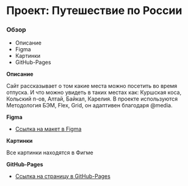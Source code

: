 # Проект: Путешествие по России

### Обзор
* Описание
* Figma
* Картинки
* GitHub-Pages


**Описание**

Сайт рассказывает о том какие места можно посетить во время отпуска. 
И что можно увидеть в таких местах как: Куршская коса, Кольский п-ов, Алтай, Байкал, Карелия.
В проекте используются Методология БЭМ, Flex, Grid, он адаптивен благодаря @media.


**Figma**

* [Ссылка на макет в Figma](https://www.figma.com/file/5S2WSbEFL6awjVWJ0NWL8Q/Sprint-3_-Russia-_-desktop-mobile?node-id=28503%3A0)

**Картинки**

Все картинки находятся в Фигме

**GitHub-Pages**

* [Ссылка на страницу в GitHub-Pages](https://fabiotw.github.io/russian-travel/index.html)


